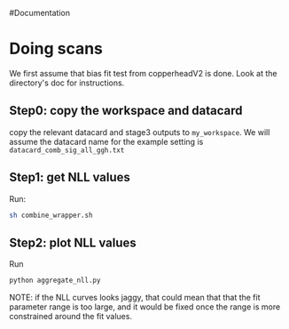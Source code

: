 #Documentation

# Doing scans
We first assume that bias fit test from copperheadV2 is done. Look at the directory's doc for instructions.

## Step0: copy the workspace and datacard
copy the relevant datacard and stage3 outputs to `my_workspace`. We will assume the datacard name for the example setting is `datacard_comb_sig_all_ggh.txt`


## Step1: get NLL values

Run:
```bash
sh combine_wrapper.sh
```

## Step2: plot NLL values

Run
```bash
python aggregate_nll.py
```

NOTE: if the NLL curves looks jaggy, that could mean that that the fit parameter range is too large, and it would be fixed once the range is more constrained around the fit values.